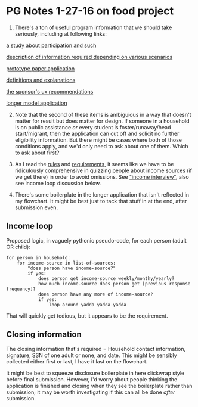 # PG Notes 1-27-16 on food project

1.  There's a ton of useful program information that we should take seriously, including at following links: 

[a study about participation and such](http://www.fns.usda.gov/nslpsbp-access-participation-eligibility-and-certification-study-ii)

[description of information required depending on various scenarios](https://challenges.s3.amazonaws.com/usda-school-lunch/Household%20Scenario%20Matrix.pdf)

[prototype paper application](http://nealrs.github.io/lunchuxapp/)

[definitions and explanations](http://lunchux.devpost.com/details/solver_packet)

[the sponsor's ux recommendations](http://lunchux.devpost.com/details/ux_recommendations)

[longer model application](http://www.fns.usda.gov/sites/default/files/cn/SP33-2015a4.pdf)

2.  Note that the second of these items is ambiguious in a way that doesn't matter for result but does matter for design.  If someone in a household is on public assistance *or* every student is foster/runaway/head start/migrant, then the application can cut off and solicit no further eligibility information. But there might be cases where both of those conditions apply, and we'd only need to ask about one of them. Which to ask about first?

3.  As I read the [rules](http://lunchux.devpost.com/rules) and [requirements](http://lunchux.devpost.com/details/requirements), it seems like we have to be ridiculously comprehensive in quizzing people about income sources (if we get there) in order to avoid omissions.  See ["income interview"](https://challenges.s3.amazonaws.com/usda-fns/Income%20Interview%20Examples.pdf), also see income loop discussion below.

4.  There's some boilerplate in the longer application that isn't reflected in my flowchart.  It might be best just to tack that stuff in at the end, after submission even.

## Income loop

Proposed logic, in vaguely pythonic pseudo-code, for each person (adult OR child): 

    for person in household:
        for income-source in list-of-sources:
            "does person have income-source?"
            if yes:
                does person get income-source weekly/monthy/yearly?
                how much income-source does person get [previous response frequency]?
                does person have any more of income-source?
                if yes:
                    loop around yadda yadda yadda

That will quickly get tedious, but it appears to be the requirement.

## Closing information

The closing information that's required = 
Household contact information, signature, SSN of one adult or none, and date.  This might be sensibly collected either first or last, I have it last on the flowchart.  

It might be best to squeeze disclosure boilerplate in here clickwrap style before final submission.  However, I'd worry about people thinking the application is finished and closing when they see the boilerplate rather than submission; it may be worth investigating if this can all be done *after* submission. 